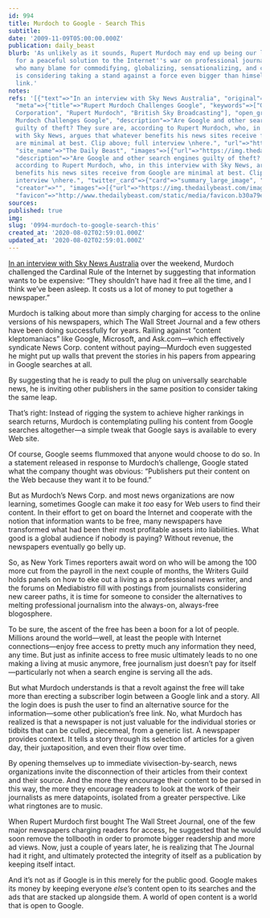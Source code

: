 ```yaml
---
id: 994
title: Murdoch to Google - Search This
subtitle: 
date: '2009-11-09T05:00:00.000Z'
publication: daily_beast
blurb: 'As unlikely as it sounds, Rupert Murdoch may end up being our last best hope
  for a peaceful solution to the Internet''s war on professional journalism. A man
  who many blame for commodifying, globalizing, sensationalizing, and cheapening news
  is considering taking a stand against a force even bigger than himself: the Web
  link.'
notes: 
refs: '[{"text"=>"In an interview with Sky News Australia", "original"=>"http://www.thedailybeast.com/videos/2009/11/09/rupert-murdoch-challenges-google.html",
  "meta"=>{"title"=>"Rupert Murdoch Challenges Google", "keywords"=>["Google", "News
  Corporation", "Rupert Murdoch", "British Sky Broadcasting"], "open_graph"=>{"title"=>"Rupert
  Murdoch Challenges Google", "description"=>"Are Google and other search engines
  guilty of theft? They sure are, according to Rupert Murdoch, who, in this interview
  with Sky News, argues that whatever benefits his news sites receive from Google
  are minimal at best. Clip above; full interview \nhere.", "url"=>"https://www.thedailybeast.com/videos/2009/11/09/rupert-murdoch-challenges-google",
  "site_name"=>"The Daily Beast", "images"=>[{"url"=>"https://img.thedailybeast.com/image/upload/c_crop,d_placeholder_euli9k,h_270,w_480,x_0,y_0/dpr_2.0/c_limit,w_740/fl_lossy,q_auto/v1493134503/videos/2009/11/09/rupert-murdoch-challenges-google/sky-news-rupert-murdoch_csuz4t"}]},
  "description"=>"Are Google and other search engines guilty of theft? They sure are,
  according to Rupert Murdoch, who, in this interview with Sky News, argues that whatever
  benefits his news sites receive from Google are minimal at best. Clip above; full
  interview \nhere.", "twitter_card"=>{"card"=>"summary_large_image", "site"=>"@thedailybeast",
  "creator"=>"", "images"=>[{"url"=>"https://img.thedailybeast.com/image/upload/c_crop,d_placeholder_euli9k,h_270,w_480,x_0,y_0/dpr_2.0/c_limit,w_600/f_jpg/fl_lossy,q_auto/v1493134503/videos/2009/11/09/rupert-murdoch-challenges-google/sky-news-rupert-murdoch_csuz4t"}]},
  "favicon"=>"http://www.thedailybeast.com/static/media/favicon.b30a79ed.ico"}}]'
sources: 
published: true
img: 
slug: '0994-murdoch-to-google-search-this'
created_at: '2020-08-02T02:59:01.000Z'
updated_at: '2020-08-02T02:59:01.000Z'
---
```

[In an interview with Sky News Australia](http://www.thedailybeast.com/videos/2009/11/09/rupert-murdoch-challenges-google.html) over the weekend, Murdoch challenged the Cardinal Rule of the Internet by suggesting that information wants to be expensive: “They shouldn’t have had it free all the time, and I think we’ve been asleep. It costs us a lot of money to put together a newspaper.”

Murdoch is talking about more than simply charging for access to the online versions of his newspapers, which The Wall Street Journal and a few others have been doing successfully for years. Railing against “content kleptomaniacs” like Google, Microsoft, and Ask.com—which effectively syndicate News Corp. content without paying—Murdoch even suggested he might put up walls that prevent the stories in his papers from appearing in Google searches at all.

By suggesting that he is ready to pull the plug on universally searchable news, he is inviting other publishers in the same position to consider taking the same leap.

That’s right: Instead of rigging the system to achieve higher rankings in search returns, Murdoch is contemplating pulling his content from Google searches altogether—a simple tweak that Google says is available to every Web site.

Of course, Google seems flummoxed that anyone would choose to do so. In a statement released in response to Murdoch’s challenge, Google stated what the company thought was obvious: “Publishers put their content on the Web because they want it to be found.”

But as Murdoch’s News Corp. and most news organizations are now learning, sometimes Google can make it *too* easy for Web users to find their content. In their effort to get on board the Internet and cooperate with the notion that information wants to be free, many newspapers have transformed what had been their most profitable assets into liabilities. What good is a global audience if nobody is paying? Without revenue, the newspapers eventually go belly up.

So, as New York Times reporters await word on who will be among the 100 more cut from the payroll in the next couple of months, the Writers Guild holds panels on how to eke out a living as a professional news writer, and the forums on Mediabistro fill with postings from journalists considering new career paths, it is time for someone to consider the alternatives to melting professional journalism into the always-on, always-free blogosphere.

To be sure, the ascent of the free has been a boon for a lot of people. Millions around the world—well, at least the people with Internet connections—enjoy free access to pretty much any information they need, any time. But just as infinite access to free music ultimately leads to no one making a living at music anymore, free journalism just doesn’t pay for itself—particularly not when a search engine is serving all the ads.

But what Murdoch understands is that a revolt against the free will take more than erecting a subscriber login between a Google link and a story. All the login does is push the user to find an alternative source for the information—some other publication’s free link. No, what Murdoch has realized is that a newspaper is not just valuable for the individual stories or tidbits that can be culled, piecemeal, from a generic list. A newspaper provides context. It tells a story through its selection of articles for a given day, their juxtaposition, and even their flow over time.

By opening themselves up to immediate vivisection-by-search, news organizations invite the disconnection of their articles from their context and their source. And the more they encourage their content to be parsed in this way, the more they encourage readers to look at the work of their journalists as mere datapoints, isolated from a greater perspective. Like what ringtones are to music.

When Rupert Murdoch first bought The Wall Street Journal, one of the few major newspapers charging readers for access, he suggested that he would soon remove the tollbooth in order to promote bigger readership and more ad views. Now, just a couple of years later, he is realizing that The Journal had it right, and ultimately protected the integrity of itself as a publication by keeping itself intact.

And it’s not as if Google is in this merely for the public good. Google makes its money by keeping everyone *else’s* content open to its searches and the ads that are stacked up alongside them. A world of open content is a world that is open to Google.

